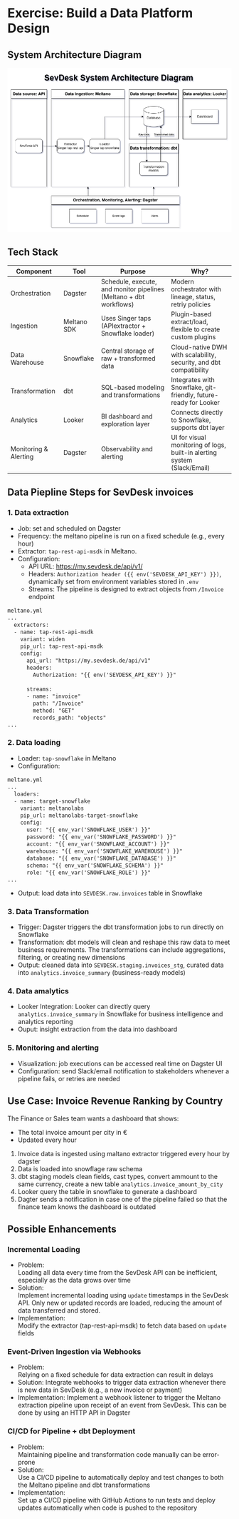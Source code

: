 # Exercise: Build a Data Platform Design 

## System Architecture Diagram 

![alt text](SA_diag.png)

## Tech Stack
| Component | Tool | Purpose | Why? |
|-|-|-|-|
| Orchestration | Dagster | Schedule, execute, and monitor pipelines (Meltano + dbt workflows)|Modern orchestrator with lineage, status, retriy policies |
| Ingestion | Meltano SDK | Uses Singer taps (APIextractor + Snowflake loader) |Plugin-based extract/load, flexible to create custom plugins|
| Data Warehouse | Snowflake | Central storage of raw + transformed data |Cloud-native DWH with scalability, security, and dbt compatibility|
| Transformation | dbt | SQL-based modeling and transformations | Integrates with Snowflake, git-friendly, future-ready for Looker|
| Analytics | Looker | BI dashboard and exploration layer | Connects directly to Snowflake, supports dbt layer|
| Monitoring & Alerting| Dagster | Observability and alerting | UI for visual monitoring of logs, built-in alerting system (Slack/Email)|

## Data Piepline Steps for SevDesk invoices

### 1. Data extraction
- Job: set and scheduled on Dagster
- Frequency: the meltano pipeline is run on a fixed schedule (e.g., every hour) 
- Extractor: `tap-rest-api-msdk` in Meltano.
- Configuration: 
    - API URL: https://my.sevdesk.de/api/v1/
    - Headers: `Authorization header ({{ env('SEVDESK_API_KEY') }})`, dynamically set from environment variables stored in `.env`
    - Streams: The pipeline is designed to extract objects from `/Invoice` endpoint
```
meltano.yml
...
  extractors:
  - name: tap-rest-api-msdk
    variant: widen
    pip_url: tap-rest-api-msdk
    config:
      api_url: "https://my.sevdesk.de/api/v1"
      headers:
        Authorization: "{{ env('SEVDESK_API_KEY') }}"
        
      streams:
      - name: "invoice"
        path: "/Invoice"
        method: "GET"
        records_path: "objects"
...
```
### 2. Data loading
- Loader: `tap-snowflake` in Meltano
- Configuration:
```
meltano.yml
...
  loaders:
  - name: target-snowflake
    variant: meltanolabs
    pip_url: meltanolabs-target-snowflake
    config:
      user: "{{ env_var('SNOWFLAKE_USER') }}"
      password: "{{ env_var('SNOWFLAKE_PASSWORD') }}"
      account: "{{ env_var('SNOWFLAKE_ACCOUNT') }}"
      warehouse: "{{ env_var('SNOWFLAKE_WAREHOUSE') }}"
      database: "{{ env_var('SNOWFLAKE_DATABASE') }}"
      schema: "{{ env_var('SNOWFLAKE_SCHEMA') }}"
      role: "{{ env_var('SNOWFLAKE_ROLE') }}"
...
```    
- Output: load data into `SEVDESK.raw.invoices` table in Snowflake


### 3. Data Transformation
- Trigger: Dagster triggers the dbt transformation jobs to run directly on Snowflake
- Transformation: dbt models will clean and reshape this raw data to meet business requirements. The transformations can include aggregations, filtering, or creating new dimensions
- Output: cleaned data into `SEVDESK.staging.invoices_stg`, curated data into `analytics.invoice_summary` (business-ready models)

### 4. Data amalytics
- Looker Integration: Looker can directly query `analytics.invoice_summary` in Snowflake for business intelligence and analytics reporting
- Ouput: insight extraction from the data into dashboard

### 5. Monitoring and alerting
- Visualization: job executions can be accessed real time on Dagster UI 
- Configuration: send Slack/email notification to stakeholders whenever a pipeline fails, or retries are needed

## Use Case: Invoice Revenue Ranking by Country
The Finance or Sales team wants a dashboard that shows:
- The total invoice amount per city in €
- Updated every hour

1. Invoice data is ingested using maltano extractor triggered every hour by dagster
2. Data is loaded into snowflage raw schema
3. dbt staging models clean fields, cast types, convert ammount to the same currency, create a new table `analytics.invoice_amount_by_city`
4. Looker query the table in snowflake to generate a dashboard 
5. Dagter sends a notification in case one of the pipeline failed so that the finance team knows the dashboard is outdated


## Possible Enhancements

### Incremental Loading
- Problem:  
Loading all data every time from the SevDesk API can be inefficient, especially as the data grows over time
- Solution:   
Implement incremental loading using `update` timestamps in the SevDesk API. Only new or updated records are loaded, reducing the amount of data transferred and stored.
- Implementation:  
Modify the extractor (tap-rest-api-msdk) to fetch data based on `update` fields

### Event-Driven Ingestion via Webhooks
- Problem:  
Relying on a fixed schedule for data extraction can result in delays
- Solution: 
 Integrate webhooks to trigger data extraction whenever there is new data in SevDesk (e.g., a new invoice or payment)
- Implementation: 
 Implement a webhook listener to trigger the Meltano extraction pipeline upon receipt of an event from SevDesk. This can be done by using an HTTP API in Dagster

### CI/CD for Pipeline + dbt Deployment
- Problem:  
Maintaining pipeline and transformation code manually can be error-prone
- Solution:  
Use a CI/CD pipeline to automatically deploy and test changes to both the Meltano pipeline and dbt transformations
- Implementation:  
Set up a CI/CD pipeline with GitHub Actions to run tests and deploy updates automatically when code is pushed to the repository
